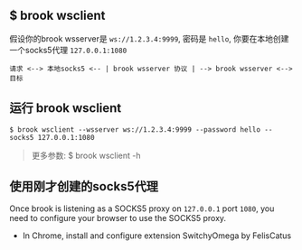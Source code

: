 ## $ brook wsclient

假设你的brook wsserver是 `ws://1.2.3.4:9999`, 密码是 `hello`, 你要在本地创建一个socks5代理 `127.0.0.1:1080`

```
请求 <--> 本地socks5 <-- | brook wsserver 协议 | --> brook wsserver <--> 目标
```

## 运行 brook wsclient

```
$ brook wsclient --wsserver ws://1.2.3.4:9999 --password hello --socks5 127.0.0.1:1080
```

> 更多参数: $ brook wsclient -h

## 使用刚才创建的socks5代理

Once brook is listening as a SOCKS5 proxy on `127.0.0.1` port `1080`, you need to configure your browser to use the SOCKS5 proxy.

* In Chrome, install and configure extension SwitchyOmega by FelisCatus
